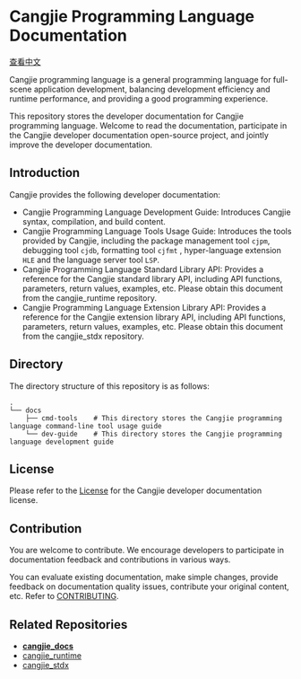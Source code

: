# Cangjie Programming Language Documentation

[查看中文](./README_zh.md)

Cangjie programming language is a general programming language for full-scene application development, balancing development efficiency and runtime performance, and providing a good programming experience.

This repository stores the developer documentation for Cangjie programming language. Welcome to read the documentation, participate in the Cangjie developer documentation open-source project, and jointly improve the developer documentation.

## Introduction

Cangjie provides the following developer documentation:

- Cangjie Programming Language Development Guide: Introduces Cangjie syntax, compilation, and build content.
- Cangjie Programming Language Tools Usage Guide: Introduces the tools provided by Cangjie, including the package management tool `cjpm`, debugging tool `cjdb`, formatting tool `cjfmt` , hyper-language extension `HLE` and the language server tool `LSP`.
- Cangjie Programming Language Standard Library API: Provides a reference for the Cangjie standard library API, including API functions, parameters, return values, examples, etc. Please obtain this document from the cangjie_runtime repository.
- Cangjie Programming Language Extension Library API: Provides a reference for the Cangjie extension library API, including API functions, parameters, return values, examples, etc. Please obtain this document from the cangjie_stdx repository.

## Directory

The directory structure of this repository is as follows:

```text
.
└── docs
    ├── cmd-tools    # This directory stores the Cangjie programming language command-line tool usage guide
    └── dev-guide    # This directory stores the Cangjie programming language development guide
```

## License

Please refer to the [License](./LICENSE) for the Cangjie developer documentation license.

## Contribution

You are welcome to contribute. We encourage developers to participate in documentation feedback and contributions in various ways.

You can evaluate existing documentation, make simple changes, provide feedback on documentation quality issues, contribute your original content, etc. Refer to [CONTRIBUTING](./CONTRIBUTING.md).

## Related Repositories

- [**cangjie_docs**](https://gitcode.com/Cangjie/cangjie_docs)
- [cangjie_runtime](https://gitcode.com/Cangjie/cangjie_runtime)
- [cangjie_stdx](https://gitcode.com/Cangjie/cangjie_stdx)
